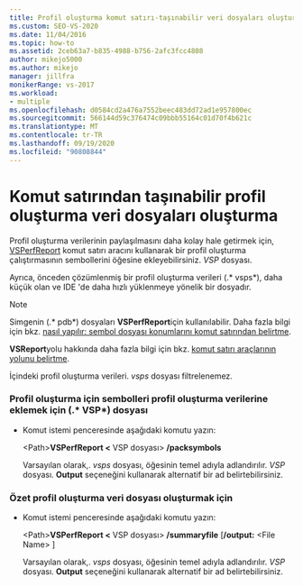 ```yaml
---
title: Profil oluşturma komut satırı-taşınabilir veri dosyaları oluşturma
ms.custom: SEO-VS-2020
ms.date: 11/04/2016
ms.topic: how-to
ms.assetid: 2ceb63a7-b835-4988-b756-2afc3fcc4808
author: mikejo5000
ms.author: mikejo
manager: jillfra
monikerRange: vs-2017
ms.workload:
- multiple
ms.openlocfilehash: d0584cd2a476a7552beec483dd72ad1e957800ec
ms.sourcegitcommit: 566144d59c376474c09bbb55164c01d70f4b621c
ms.translationtype: MT
ms.contentlocale: tr-TR
ms.lasthandoff: 09/19/2020
ms.locfileid: "90808844"
---
```

# <a name="create-portable-profiling-data-files-from-the-command-line"></a>Komut satırından taşınabilir profil oluşturma veri dosyaları oluşturma
Profil oluşturma verilerinin paylaşılmasını daha kolay hale getirmek için, [VSPerfReport](../profiling/vsperfreport.md) komut satırı aracını kullanarak bir profil oluşturma çalıştırmasının sembollerini öğesine ekleyebilirsiniz. *VSP* dosyası.

 Ayrıca, önceden çözümlenmiş bir profil oluşturma verileri (.* vsps*), daha küçük olan ve IDE 'de daha hızlı yüklenmeye yönelik bir dosyadır.

> [!NOTE]
> Simgenin (.* pdb*) dosyaları **VSPerfReport**için kullanılabilir. Daha fazla bilgi için bkz. [nasıl yapılır: sembol dosyası konumlarını komut satırından belirtme](../profiling/how-to-specify-symbol-file-locations-from-the-command-line.md).
>
> **VSReport**yolu hakkında daha fazla bilgi için bkz. [komut satırı araçlarının yolunu belirtme](../profiling/specifying-the-path-to-profiling-tools-command-line-tools.md).
>
> İçindeki profil oluşturma verileri. *vsps* dosyası filtrelenemez.

### <a name="to-embed-the-symbols-for-a-profiling-run-into-a-profiling-data-vsp-file"></a>Profil oluşturma için sembolleri profil oluşturma verilerine eklemek için (.* VSP*) dosyası

- Komut istemi penceresinde aşağıdaki komutu yazın:

   \<Path><strong>VSPerfReport \<</strong> VSP dosyası> **/packsymbols**

   Varsayılan olarak,. *vsps* dosyası, öğesinin temel adıyla adlandırılır. *VSP* dosyası. **Output** seçeneğini kullanarak alternatif bir ad belirtebilirsiniz.

### <a name="to-create-a-summary-profiling-data-file"></a>Özet profil oluşturma veri dosyası oluşturmak için

- Komut istemi penceresinde aşağıdaki komutu yazın:

   \<Path><strong>VSPerfReport \<</strong> VSP dosyası> **/summaryfile** [**/output:** \<File Name> ]

   Varsayılan olarak,. *vsps* dosyası, öğesinin temel adıyla adlandırılır. *VSP* dosyası. **Output** seçeneğini kullanarak alternatif bir ad belirtebilirsiniz.
